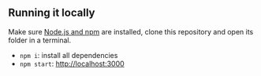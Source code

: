 
## Running it locally
Make sure [Node.js and npm](https://nodejs.org/en/download/) are installed, clone this repository and open its folder in a terminal.
* `npm i`: install all dependencies
* `npm start`:  [http://localhost:3000](http://localhost:3000)

